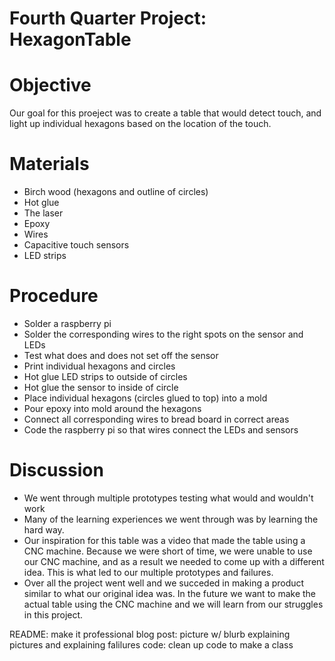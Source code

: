 # Fourth Quarter Project: HexagonTable

# Objective 
Our goal for this proeject was to create a table that would detect touch, and light up individual hexagons based on the location of the touch.

# Materials
* Birch wood (hexagons and outline of circles)
* Hot glue
* The laser
* Epoxy
* Wires
* Capacitive touch sensors
* LED strips

# Procedure
* Solder a raspberry pi
* Solder the corresponding wires to the right spots on the sensor and LEDs
* Test what does and does not set off the sensor
* Print individual hexagons and circles
* Hot glue LED strips to outside of circles
* Hot glue the sensor to inside of circle
* Place individual hexagons (circles glued to top) into a mold
* Pour epoxy into mold around the hexagons
* Connect all corresponding wires to bread board in correct areas
* Code the raspberry pi so that wires connect the LEDs and sensors

# Discussion 
* We went through multiple prototypes testing what would and wouldn't work
* Many of the learning experiences we went through was by learning the hard way.
* Our inspiration for this table was a video that made the table using a CNC machine. Because we were short of time, we were unable to use our CNC machine, and as a result we needed to come up with a different idea. This is what led to our multiple prototypes and failures. 
* Over all the project went well and we succeded in making a product similar to what our original idea was. In the future we want to make the actual table using the CNC machine and we will learn from our struggles in this project.     


README: make it professional 
blog post: picture w/ blurb explaining pictures and explaining falilures
code: clean up code to make a class